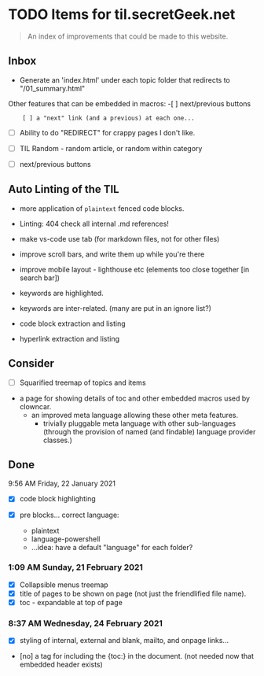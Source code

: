 ﻿# TODO Items for til.secretGeek.net

> An index of improvements that could be made to this website.

## Inbox 

- Generate an 'index.html' under each topic folder that redirects to "/01_summary.html"


Other features that can be embedded in macros:
	-[ ]  next/previous buttons

		[ ] a "next" link (and a previous) at each one...
		
-	[ ] Ability to do "REDIRECT" for crappy pages I don't like.

- [ ] TIL Random - random article, or random within category


- [ ] next/previous buttons


## Auto Linting of the TIL


- more application of `plaintext` fenced code blocks.

- Linting: 404 check all internal .md references!

- make vs-code use tab (for markdown files, not for other files)

- improve scroll bars, and write them up while you're there

- improve mobile layout - lighthouse etc (elements too close together [in search bar])

- keywords are highlighted.

- keywords are inter-related.
	(many are put in an ignore list?)

- code block extraction and listing

- hyperlink extraction and listing

## Consider

- [ ] Squarified treemap of topics and items


- a page for showing details of toc and other embedded macros used by clowncar.
	- an improved meta language allowing these other meta features.
		- trivially pluggable meta language with other sub-languages (through the provision of named (and findable) language provider classes.)

## Done

9:56 AM Friday, 22 January 2021

-[x] code block highlighting

-[x]  pre blocks... correct language:
	- plaintext
	- language-powershell
	- ...idea: have a default "language" for each folder?

### 1:09 AM Sunday, 21 February 2021

- [x] Collapsible menus treemap
- [x] title of pages to be shown on page (not just the friendlified file name).
- [x] toc - expandable at top of page

### 8:37 AM Wednesday, 24 February 2021

- [x] styling of internal, external and blank, mailto, and onpage links...


- [no]  a tag for including the {toc:} in the document. (not needed now that embedded header exists)
